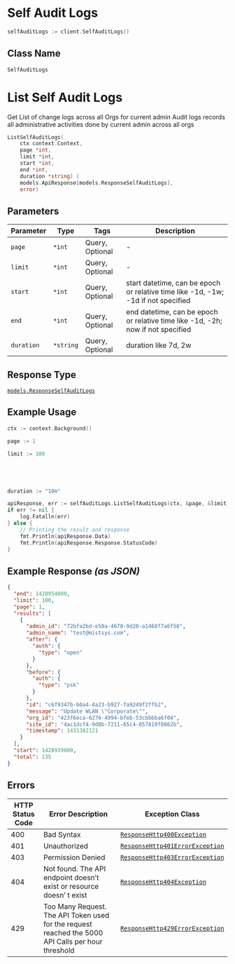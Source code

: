 # Self Audit Logs

```go
selfAuditLogs := client.SelfAuditLogs()
```

## Class Name

`SelfAuditLogs`


# List Self Audit Logs

Get List of change logs across all Orgs for current admin
Audit logs records all administrative activities done by current admin across all orgs

```go
ListSelfAuditLogs(
    ctx context.Context,
    page *int,
    limit *int,
    start *int,
    end *int,
    duration *string) (
    models.ApiResponse[models.ResponseSelfAuditLogs],
    error)
```

## Parameters

| Parameter | Type | Tags | Description |
|  --- | --- | --- | --- |
| `page` | `*int` | Query, Optional | - |
| `limit` | `*int` | Query, Optional | - |
| `start` | `*int` | Query, Optional | start datetime, can be epoch or relative time like -1d, -1w; -1d if not specified |
| `end` | `*int` | Query, Optional | end datetime, can be epoch or relative time like -1d, -2h; now if not specified |
| `duration` | `*string` | Query, Optional | duration like 7d, 2w |

## Response Type

[`models.ResponseSelfAuditLogs`](../../doc/models/response-self-audit-logs.md)

## Example Usage

```go
ctx := context.Background()

page := 1

limit := 100





duration := "10m"

apiResponse, err := selfAuditLogs.ListSelfAuditLogs(ctx, &page, &limit, nil, nil, &duration)
if err != nil {
    log.Fatalln(err)
} else {
    // Printing the result and response
    fmt.Println(apiResponse.Data)
    fmt.Println(apiResponse.Response.StatusCode)
}
```

## Example Response *(as JSON)*

```json
{
  "end": 1428954000,
  "limit": 100,
  "page": 1,
  "results": [
    {
      "admin_id": "72bfa2bd-e58a-4670-9d20-a1468f7a6f58",
      "admin_name": "test@mistsys.com",
      "after": {
        "auth": {
          "type": "open"
        }
      },
      "before": {
        "auth": {
          "type": "psk"
        }
      },
      "id": "c6f9347b-b0a4-4a23-b927-fa9249f2ffb2",
      "message": "Update WLAN \"Corporate\"",
      "org_id": "423f6eca-6276-4994-bfeb-53cbbbba6f04",
      "site_id": "4ac1dcf4-9d8b-7211-65c4-057819f0862b",
      "timestamp": 1431382121
    }
  ],
  "start": 1428939600,
  "total": 135
}
```

## Errors

| HTTP Status Code | Error Description | Exception Class |
|  --- | --- | --- |
| 400 | Bad Syntax | [`ResponseHttp400Exception`](../../doc/models/response-http-400-exception.md) |
| 401 | Unauthorized | [`ResponseHttp401ErrorException`](../../doc/models/response-http-401-error-exception.md) |
| 403 | Permission Denied | [`ResponseHttp403ErrorException`](../../doc/models/response-http-403-error-exception.md) |
| 404 | Not found. The API endpoint doesn’t exist or resource doesn’ t exist | [`ResponseHttp404Exception`](../../doc/models/response-http-404-exception.md) |
| 429 | Too Many Request. The API Token used for the request reached the 5000 API Calls per hour threshold | [`ResponseHttp429ErrorException`](../../doc/models/response-http-429-error-exception.md) |

